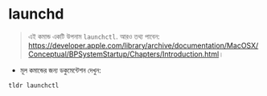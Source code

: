 # launchd

> এই কমান্ড একটি উপনাম `launchctl`.
> আরও তথ্য পাবেন: <https://developer.apple.com/library/archive/documentation/MacOSX/Conceptual/BPSystemStartup/Chapters/Introduction.html>।

- মূল কমান্ডের জন্য ডকুমেন্টেশন দেখুন:

`tldr launchctl`
